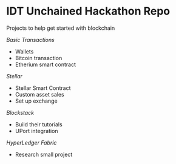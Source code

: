 # IDT Unchained Hackathon Repo
Projects to help get started with blockchain

*Basic Transactions*
- Wallets
- Bitcoin transaction
- Etherium smart contract

*Stellar*
- Stellar Smart Contract
- Custom asset sales 
- Set up exchange

*Blockstack*
- Build their tutorials
- UPort integration

*HyperLedger Fabric*
- Research small project
